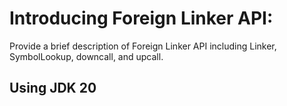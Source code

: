 # Introducing Foreign Linker API:

Provide a brief description of Foreign Linker API including Linker, SymbolLookup, downcall, and upcall.

## Using JDK 20